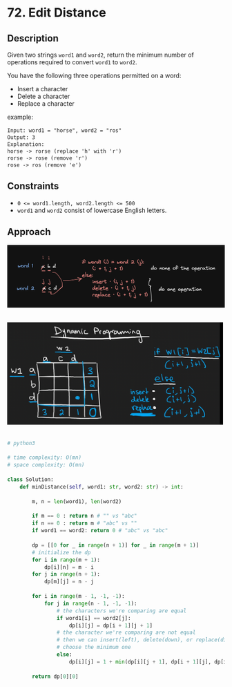 # 72. Edit Distance

## Description

Given two strings `word1` and `word2`, return the minimum number of operations required to convert `word1` to `word2`.

You have the following three operations permitted on a word:
- Insert a character
- Delete a character
- Replace a character

example:
```
Input: word1 = "horse", word2 = "ros"
Output: 3
Explanation: 
horse -> rorse (replace 'h' with 'r')
rorse -> rose (remove 'r')
rose -> ros (remove 'e')
```

## Constraints

- `0 <= word1.length, word2.length <= 500`
- `word1` and `word2` consist of lowercase English letters.

## Approach

<img src="./../../../images/72-image-1.png" width="700"/><br/>
<br/>

<img src="./../../../images/72-image-2.png" width="500"/><br/>
<br/>

```python
# python3

# time complexity: O(mn)
# space complexity: O(mn)

class Solution:
    def minDistance(self, word1: str, word2: str) -> int:

        m, n = len(word1), len(word2)

        if m == 0 : return n # "" vs "abc"
        if n == 0 : return m # "abc" vs ""
        if word1 == word2: return 0 # "abc" vs "abc"

        dp = [[0 for _ in range(n + 1)] for _ in range(m + 1)]
        # initialize the dp
        for i in range(m + 1):
            dp[i][n] = m - i
        for j in range(n + 1):
            dp[m][j] = n - j

        for i in range(m - 1, -1, -1):
            for j in range(n - 1, -1, -1):
                # the characters we're comparing are equal
                if word1[i] == word2[j]:
                    dp[i][j] = dp[i + 1][j + 1]
                # the character we're comparing are not equal
                # then we can insert(left), delete(down), or replace(diagonal) the current character of word1
                # choose the minimum one
                else:
                    dp[i][j] = 1 + min(dp[i][j + 1], dp[i + 1][j], dp[i + 1][j + 1])

        return dp[0][0]
```